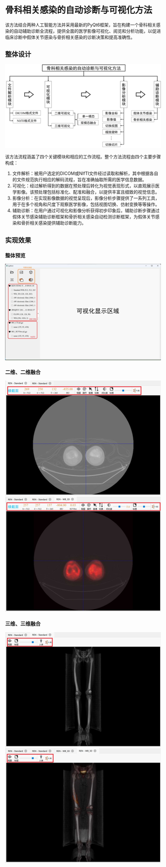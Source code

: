 # 骨科相关感染的自动诊断与可视化方法

该方法结合两种人工智能方法并采用最新的PyQt6框架，旨在构建一个骨科相关感染的自动辅助诊断全流程，提供全面的医学影像可视化、阅览和分析功能，以促进临床诊断中假体关节感染与骨折相关感染的诊断决策和提高准确性。

## 整体设计

![整体设计图](./asset/fig/overall.jpg)

该方法流程涵盖了四个关键模块和相应的工作流程。整个方法流程由四个主要步骤构成：
1. 文件解析：被用户选定的DICOM或NIfTI文件经过读取和解析，其中根据各自的文件规范执行相应的解码流程，旨在准确抽取所需的医学信息数据。
2. 可视化：经过解析得到的数据在预处理后转化为视觉表现形式，以直观展示医学影像。该预处理包括标准化、配准和融合，以提供丰富且细致的视觉信息。
3. 影像分析：在实现影像数据的视觉呈现后，影像分析步骤提供了一系列工具，用于在多个视角和尺度下观察医学影像，包括视图切换、仿射变换等等操作。
4. 辅助诊断：在用户通过可视化和影像分析获得初步印象后，辅助诊断步骤通过假体关节感染辅助诊断框架和骨折相关感染自动检测诊断框架，为假体关节感染和骨折相关感染提供辅助诊断能力。

## 实现效果

### 整体预览

![预览图](./asset/fig/preview.jpg)

### 二维、二维融合

![二维](./asset/fig/view_2D.jpg)![二维融合](./asset/fig/view_2DF.jpg)

### 三维、三维融合

![三维融合](./asset/fig/view_3D.jpg)![三维融合](./asset/fig/view_3DF.jpg)
